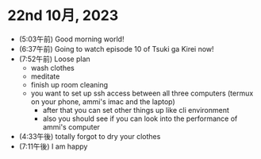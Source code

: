 # 22nd 10月, 2023
- (5:03午前) Good morning world!
- (6:37午前) Going to watch episode 10 of Tsuki ga Kirei now!
- (7:52午前) Loose plan
  - wash clothes
  - meditate
  - finish up room cleaning
  - you want to set up ssh access between all three computers (termux on your phone, ammi's imac and the laptop)
    - after that you can set other things up like cli environment
    - also you should see if you can look into the performance of ammi's computer
- (4:33午後) totally forgot to dry your clothes
- (7:11午後) I am happy





